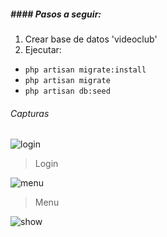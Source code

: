 ##### #### Pasos a seguir:
1. Crear base de datos 'videoclub'
2. Ejecutar:
- `php artisan migrate:install`
- `php artisan migrate`
- `php artisan db:seed`

###### Capturas
![login](https://user-images.githubusercontent.com/67175040/112734585-75550480-8f25-11eb-965a-eca284e9fe2b.png)

> Login

![menu](https://user-images.githubusercontent.com/67175040/112734602-974e8700-8f25-11eb-8b15-f39f1e0c2767.png)
> Menu

![show](https://user-images.githubusercontent.com/67175040/112734619-a6353980-8f25-11eb-976b-8418fdeecaad.png)
